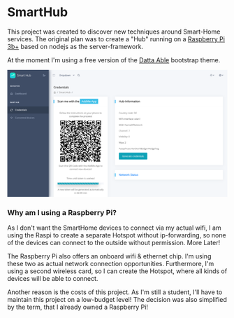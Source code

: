 # SmartHub

This project was created to discover new techniques around Smart-Home services.
The original plan was to create a "Hub" running on a [Raspberry Pi 3b+](https://www.raspberrypi.org/products/raspberry-pi-3-model-b-plus/?resellerType=home) based on nodejs as the server-framework.

At the moment I'm using a free version of the [Datta Able](https://codedthemes.com/item/datta-able-bootstrap-lite/) bootstrap theme.

![alt text](https://raw.githubusercontent.com/HenriqueSantosAzevedo/smartHomeHub/master/dev/Screenshot%202020-11-16%20at%2000.39.41.png)




### Why am I using a Raspberry Pi?
As I don't want the SmartHome devices to connect via my actual wifi, I am using the Raspi to create a separate Hotspot without ip-forwarding, so none of the devices can connect to the outside without permission. More Later!

The Raspberry Pi also offers an onboard wifi & ethernet chip. I'm using these two as actual network connection opportunities. Furthermore, I'm using a second wireless card, so I can create the Hotspot, where all kinds of devices will be able to connect.

Another reason is the costs of this project. As I'm still a student, I'll have to maintain this project on a low-budget level! The decision was also simplified by the term, that I already owned a Raspberry Pi!
